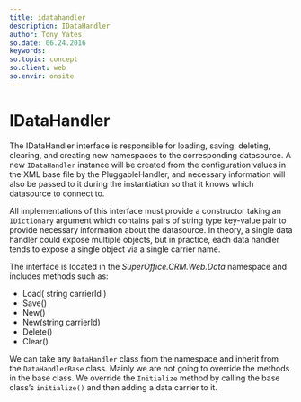 ```yaml
---
title: idatahandler
description: IDataHandler
author: Tony Yates
so.date: 06.24.2016
keywords:
so.topic: concept
so.client: web
so.envir: onsite
---
```


# IDataHandler

The IDataHandler interface is responsible for loading, saving, deleting, clearing, and creating new namespaces to the corresponding datasource. A new `IDataHandler` instance will be created from the configuration values in the XML base file by the PluggableHandler, and necessary information will also be passed to it during the instantiation so that it knows which datasource to connect to.

All implementations of this interface must provide a constructor taking an `IDictionary` argument which contains pairs of string type key-value pair to provide necessary information about the datasource. In theory, a single data handler could expose multiple objects, but in practice, each data handler tends to expose a single object via a single carrier name.

The interface is located in the *SuperOffice.CRM.Web.Data* namespace and includes methods such as:

* Load( string carrierId )
* Save()
* New()
* New(string carrierId)
* Delete()
* Clear()

We can take any `DataHandler` class from the namespace and inherit from the `DataHandlerBase` class. Mainly we are not going to override the methods in the base class. We override the `Initialize` method by calling the base class’s `initialize()` and then adding a data carrier to it.
